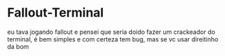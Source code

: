 # Fallout-Terminal
eu tava jogando fallout e pensei que seria doido fazer um crackeador do terminal, é bem simples e com certeza tem bug, mas se vc usar direitinho da bom
